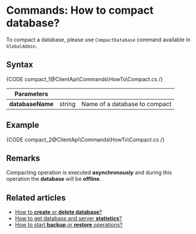 # Commands: How to compact database?

To compact a database, please use `CompactDatabase` command available in `GlobalAdmin`.

## Syntax

{CODE compact_1@ClientApi\Commands\HowTo\Compact.cs /}

| Parameters | | |
| ------------- | ------------- | ----- |
| **databaseName** | string | Name of a database to compact |

## Example

{CODE compact_2@ClientApi\Commands\HowTo\Compact.cs /}

## Remarks

Compacting operation is executed **asynchronously** and during this operation the **database** will be **offline**.

## Related articles

- [How to **create** or **delete database**?](../../../client-api/commands/how-to/create-delete-database)     
- [How to get database and server **statistics**?](../../../client-api/commands/how-to/get-database-and-server-statistics)   
- [How to start **backup** or **restore** operations?](../../../client-api/commands/how-to/start-backup-restore-operations)   

